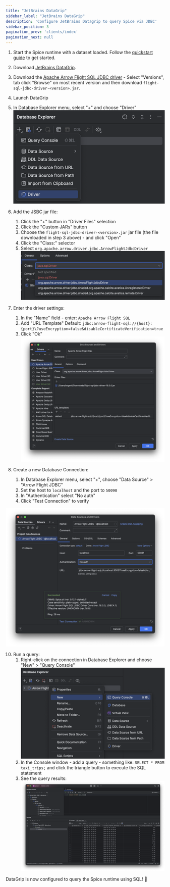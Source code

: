 ```yaml
---
title: "JetBrains DataGrip"
sidebar_label: "JetBrains DataGrip"
description: 'Configure JetBrains Datagrip to query Spice via JDBC'
sidebar_position: 3
pagination_prev: 'clients/index'
pagination_next: null
---
```


1. Start the Spice runtime with a dataset loaded. Follow the [quickstart guide](/getting-started) to get started.

2. Download [JetBrains DataGrip](https://www.jetbrains.com/datagrip).

3. Download the [Apache Arrow Flight SQL JDBC driver](https://search.maven.org/search?q=a:flight-sql-jdbc-driver) - Select "Versions", tab click "Browse" on most recent version and then download `flight-sql-jdbc-driver-<version>.jar`.

4. Launch DataGrip

5. In Database Explorer menu, select "+" and choose "Driver"
    ![Data Sources and Drivers menu option](./img/datagrip-1.png "Data Sources and Drivers menu option")

6. Add the JSBC jar file:
    1. Click the "+" button in "Driver Files" selection
    1. Click the "Custom JARs" button
    1. Choose the `flight-sql-jdbc-driver-<version>.jar` jar file (the file downloaded in step 3 above) - and click "Open"
    1. Click the "Class:" selector
    1. Select `org.apache.arrow.driver.jdbc.ArrowFlightJdbcDriver`
    ![Driver Class selector](./img/datagrip-3.png "Driver Class selector")

8. Enter the driver settings: 
    1. In the "Name" field - enter: ```Apache Arrow Flight SQL```
    1. Add "URL Template" Default: `jdbc:arrow-flight-sql://{host}:{port}\?useEncryption=false&disableCertificateVerification=true`
    1. Click "Ok"
    ![Driver creation window](./img/datagrip-4.png "Driver creation window")

9. Create a new Database Connection:
    1. In Database Explorer menu, select "+", choose "Data Source" > "Arrow Flight JDBC"
    2. Set the host to `localhost` and the port to `50090`
    3. In "Authentication" select "No auth"
    4. Click "Test Connection" to verify

![New Data Source](./img/datagrip-5.png "New Data Source")

10. Run a query:
    1. Right-click on the connection in Database Explorer and choose "New" > "Query Console"
    ![Create new Query Console](./img/datagrip-6.png "Create new Query Console")
    1. In the Console window - add a query - something like: ```SELECT * FROM taxi_trips;``` and click the triangle button to execute the SQL statement
    1. See the query results:
    ![Query Results](./img/datagrip-7.png "Query Results")

DataGrip is now configured to query the Spice runtime using SQL! 🎉
